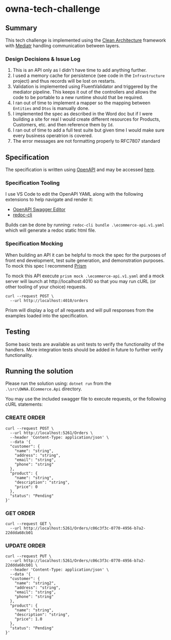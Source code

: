 # owna-tech-challenge

## Summary

This tech challenge is implemented using the [Clean Architecture](https://blog.cleancoder.com/uncle-bob/2012/08/13/the-clean-architecture.html) framework with [Mediatr](https://github.com/jbogard/MediatR) handling communication between layers.

### Design Decisions & Issue Log

1. This is an API only as I didn't have time to add anything further.
2. I used a memory cache for persistence (see code in the `Infrastructure` project) and thus records will be lost on restarts.
3. Validation is implemented using FluentValidator and triggered by the mediator pipeline. This keeps it out of the controllers and allows the code to be portable to a new runtime should that be required.
4. I ran out of time to implement a mapper so the mapping between `Entities` and `Dtos` is manually done.
5. I implemented the spec as described in the Word doc but if I were building a site for real I would create different resources for Products, Customers, etc. and then reference them by `Id`.
6. I ran out of time to add a full test suite but given time I would make sure every business operatrion is covered.
7. The error messages are not formatting properly to RFC7807 standard

## Specification

The specification is written using [OpenAPI](https://swagger.io/specification/) and may be accessed [here](./spec/ecommerce-api.v1.yaml).

### Specification Tooling

I use VS Code to edit the OpenAPI YAML along with the following extensions to help navigate and render it:
- [OpenAPI Swagger Editor](https://github.com/42Crunch/vscode-openapi)
- [redoc-cli](https://github.com/Redocly/redoc)

Builds can be done by running: `redoc-cli bundle .\ecommerce-api.v1.yaml` which will generate a redoc static html file. 

### Specification Mocking

When building an API it can be helpful to mock the spec for the purposes of front end development, test suite generation, and demonstration purposes. To mock this spec I recommend [Prism](https://meta.stoplight.io/docs/prism/ZG9jOjky-installation)

To mock this API execute `prism mock .\ecommerce-api.v1.yaml` and a mock server will launch at http://localhost:4010 so that you may run cURL (or other tooling of your choice) requests.

```
curl --request POST \
  --url http://localhost:4010/orders
```

Prism will display a log of all requests and will pull responses from the examples loaded into the specification.

## Testing

Some basic tests are available as unit tests to verify the functionality of the handlers. More integration tests should be added in future to further verify functionality.

## Running the solution

Please run the solution using: `dotnet run` from the `.\src\OWNA.ECommerce.Api` directory.

You may use the included swagger file to execute requests, or the following cURL statements:

### CREATE ORDER

```
curl --request POST \
  --url http://localhost:5261/Orders \
  --header 'Content-Type: application/json' \
  --data '{
  "customer": {
    "name": "string",
    "address": "string",
    "email": "string",
    "phone": "string"
  },
  "product": {
    "name": "string",
    "description": "string",
    "price": 0
  },
  "status": "Pending"
}'
```

### GET ORDER

```
curl --request GET \
  --url http://localhost:5261/Orders/c06c3f3c-0770-4956-b7a2-22ddda68cb01
```

### UPDATE ORDER

```
curl --request PUT \
  --url http://localhost:5261/Orders/c06c3f3c-0770-4956-b7a2-22ddda68cb01 \
  --header 'Content-Type: application/json' \
  --data '{
  "customer": {
    "name": "string2",
    "address": "string",
    "email": "string",
    "phone": "string"
  },
  "product": {
    "name": "string",
    "description": "string",
    "price": 1.0
  },
  "status": "Pending"
}'
```